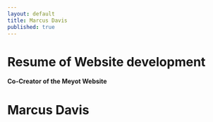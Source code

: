 ```yaml
---
layout: default
title: Marcus Davis
published: true
---
```

# **Resume of Website development**

**Co-Creator of the Meyot Website**
# Marcus Davis
